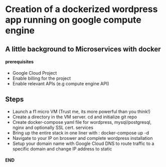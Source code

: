  # Creation of a dockerized wordpress app running on google compute engine
 
 ## A little background to Microservices with docker
 
 #### prerequisites

* Google Cloud Project
* Enable billing for the project
* Enable relevant APIs (e.g compute engine API)

## Steps
* Launch a f1 micro VM (Trust me, its more powerful than you think!)
* Create a directory in the VM server. cd and initialize git repo
* Create docker-compose yaml file for wordpress, mysql/postgresql, nginx and optionally SSL cert. services
* Bring up the entire stack in one liner with : docker-compose up -d
* Navigate to your IP on broswer and complete wordpress installation
* Setup your domain name with Google Cloud DNS to route traffic to a specific domain and change IP address to static 

#### END
